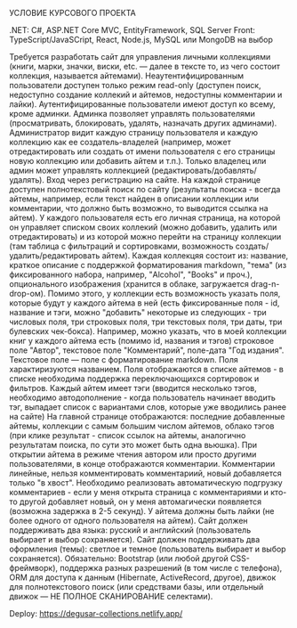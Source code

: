 УСЛОВИЕ КУРСОВОГО ПРОЕКТА

.NET: C#, ASP.NET Core MVC, EntityFramework, SQL Server
Front: TypeScript/JavaSCript, React, Node.js, MySQL или MongoDB на выбор

Требуется разработать сайт для управления личными коллекциями (книги, марки, значки, виски, etc. — далее в тексте то, из чего состоит коллекция, называется айтемами).
Неаутентифицированным пользователи доступен только режим read-only (доступен поиск, недоступно создание коллекий и айтемов, недоступны комментарии и лайки).
Аутентифицированные пользователи имеют доступ ко всему, кроме админки.
Админка позволяет управлять пользователями (просматривать, блокировать, удалять, назначать других админами). Администратор видит каждую страницу пользователя и каждую коллекцию как ее создатель-владелей (например, может отредактировать или создать от имени пользователя с его страницы новую коллекцию или добавить айтем и т.п.).
Только владелец или админ может управлять коллекцией (редактировать/добавлять/удалять).
Вход через регистрацию на сайте.
На каждой странице доступен полнотекстовый поиск по сайту (результаты поиска - всегда айтемы, например, если текст найден в описании коллекции или комментарии, что должно быть возможно, то выводится ссылка на айтем).
У каждого пользователя есть его личная страница, на которой он управляет списком своих коллекий (можно добавить, удалить или отредактировать) и из которой можно перейти на страницу коллекции (там таблица с фильтраций и сортировками, возможность создать/удалить/редактировать айтем). 
Каждая коллекцяя состоит из: название, краткое описание с поддержкой форматирования markdown, "тема" (из фиксированного набора, например, "Alcohol", "Books" и проч.), опционального изображения (хранится в облаке, загружается drag-n-drop-ом). Помимо этого, у коллекции есть возможность указать поля, которые будут у каждого айтема в ней (есть фиксированные поля - id, название и тэги, можно "добавить" некоторые из следующих - три числовых поля, три строковых поля, три текстовых поля, три даты, три булевских чек-бокса). Например, можно указать, что в моей коллекции книг у каждого айтема есть (помимо id, названия и тэгов) строковое поле "Автор", текстовое поле "Комментарий", поле-дата "Год издания". Текстовое поле — поле с форматирование markdown. Поля характиризуются названием. Поля отображаются в списке айтемов - в списке необходима поддержка переключающихся сортировок и фильтров.
Каждый айтем имеет тэги (вводится несколько тэгов, необходимо автодополнение - когда пользователь начинает вводить тэг, выпадает список с вариантами слов, которые уже вводились ранее на сайте)
На главной странице отображаются: последние добавленные айтемы, коллекции с самым большим числом айтемов, облако тэгов (при клике результат - список ссылок на айтемы, аналогично результатам поиска, по сути это может быть одна вьюшка).
При открытии айтема в режиме чтения автором или просто другими пользователями, в конце отображаются комментарии. Комментарии линейные, нельзя комментировать комментариий, новый добавляется только "в хвост". Необходимо реализовать автоматическую подгрузку комментариев - если у меня открыта страница с комментариями и кто-то другой добавляет новый, он у меня автомагически появляется (возможна задержка в 2-5 секунд).
У айтема должны быть лайки (не более одного от одного пользователя на айтем).
Сайт должен поддерживать два языка: русский и английский (пользователь выбирает и выбор сохраняется). Сайт должен поддерживать два оформления (темы): светлое и темное (пользователь выбирает и выбор сохраняется).
Обязательно: Bootstrap (или любой другой CSS-фреймворк), поддержка разных разрешений (в том числе с телефона), ORM для доступа к данным (Hibernate, ActiveRecord, другое), движок для полнотекстового поиск (или средствами базы, или отдельный движок — НЕ ПОЛНОЕ СКАНИРОВАНИЕ селектами).

Deploy: https://degusar-collections.netlify.app/
